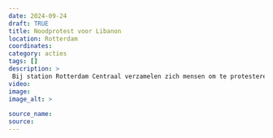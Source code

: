 ```yaml
---
date: 2024-09-24
draft: TRUE
title: Noodprotest voor Libanon
location: Rotterdam
coordinates: 
category: acties
tags: []
description: > 
 Bij station Rotterdam Centraal verzamelen zich mensen om te protesteren tegen de zionistische aanvallen op Libanon. 
video: 
image: 
image_alt: > 
 
source_name: 
source: 
---
```


